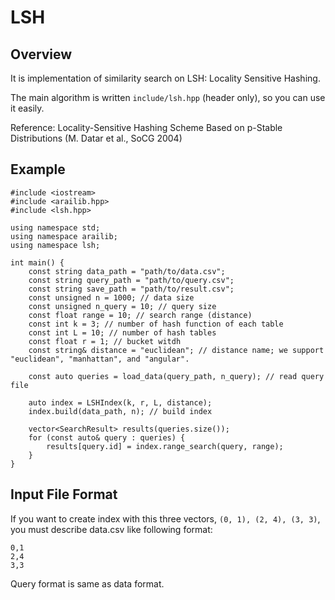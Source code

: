 # LSH
## Overview
It is implementation of similarity search on LSH: Locality Sensitive Hashing.

The main algorithm is written `include/lsh.hpp` (header only), so you can use it easily.

Reference: Locality-Sensitive Hashing Scheme Based on p-Stable Distributions (M. Datar et al., SoCG 2004)

## Example
```
#include <iostream>
#include <arailib.hpp>
#include <lsh.hpp>

using namespace std;
using namespace arailib;
using namespace lsh;

int main() {
    const string data_path = "path/to/data.csv";
    const string query_path = "path/to/query.csv";
    const string save_path = "path/to/result.csv";
    const unsigned n = 1000; // data size
    const unsigned n_query = 10; // query size
    const float range = 10; // search range (distance)
    const int k = 3; // number of hash function of each table
    const int L = 10; // number of hash tables
    const float r = 1; // bucket witdh
    const string& distance = "euclidean"; // distance name; we support "euclidean", "manhattan", and "angular".
    
    const auto queries = load_data(query_path, n_query); // read query file

    auto index = LSHIndex(k, r, L, distance);
    index.build(data_path, n); // build index
    
    vector<SearchResult> results(queries.size());
    for (const auto& query : queries) {
        results[query.id] = index.range_search(query, range);
    }
}
```

## Input File Format
If you want to create index with this three vectors, `(0, 1), (2, 4), (3, 3)`, you must describe data.csv like following format:
```
0,1
2,4
3,3
```

Query format is same as data format.
